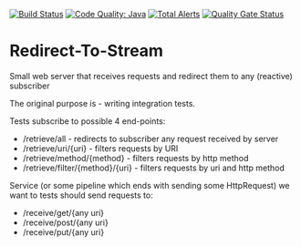 [![Build Status](https://travis-ci.org/grinfeld/redirect-to-stream.svg?branch=master)](https://travis-ci.org/grinfeld/redirect-to-stream)
[![Code Quality: Java](https://img.shields.io/lgtm/grade/java/g/grinfeld/redirect-to-stream.svg?logo=lgtm&logoWidth=18)](https://lgtm.com/projects/g/grinfeld/redirect-to-stream/context:java)
[![Total Alerts](https://img.shields.io/lgtm/alerts/g/grinfeld/redirect-to-stream.svg?logo=lgtm&logoWidth=18)](https://lgtm.com/projects/g/grinfeld/redirect-to-stream/alerts)
[![Quality Gate Status](https://sonarcloud.io/api/project_badges/measure?project=com.mikerusoft%3Aredirect-to-stream&metric=alert_status)](https://sonarcloud.io/dashboard?id=com.mikerusoft%3Aredirect-to-stream)

Redirect-To-Stream
==========================

Small web server that receives requests and redirect them to any (reactive) subscriber

The original purpose is - writing integration tests.

Tests subscribe to possible 4 end-points:
* /retrieve/all - redirects to subscriber any request received by server
* /retrieve/uri/{uri} - filters requests by URI
* /retrieve/method/{method} - filters requests by http method
* /retrieve/filter/{method}/{uri} - filters requests by uri and http method

Service (or some pipeline which ends with sending some HttpRequest) we want to tests should send requests to:
* /receive/get/{any uri}
* /receive/post/{any uri}
* /receive/put/{any uri}

